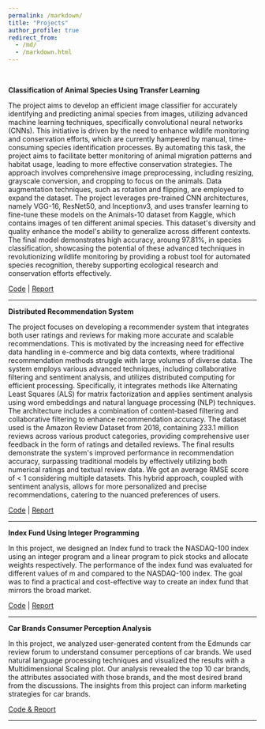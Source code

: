 ```yaml
---
permalink: /markdown/
title: "Projects"
author_profile: true
redirect_from: 
  - /md/
  - /markdown.html
---
```

<br>

**Classification of Animal Species Using Transfer Learning**

The project aims to develop an efficient image classifier for accurately identifying and predicting animal species from images, utilizing advanced machine learning techniques, specifically convolutional neural networks (CNNs). This initiative is driven by the need to enhance wildlife monitoring and conservation efforts, which are currently hampered by manual, time-consuming species identification processes. By automating this task, the project aims to facilitate better monitoring of animal migration patterns and habitat usage, leading to more effective conservation strategies. The approach involves comprehensive image preprocessing, including resizing, grayscale conversion, and cropping to focus on the animals. Data augmentation techniques, such as rotation and flipping, are employed to expand the dataset. The project leverages pre-trained CNN architectures, namely VGG-16, ResNet50, and Inceptionv3, and uses transfer learning to fine-tune these models on the Animals-10 dataset from Kaggle, which contains images of ten different animal species. This dataset's diversity and quality enhance the model's ability to generalize across different contexts. The final model demonstrates high accuracy, aroung 97.81%, in species classification, showcasing the potential of these advanced techniques in revolutionizing wildlife monitoring by providing a robust tool for automated species recognition, thereby supporting ecological research and conservation efforts effectively.

[Code](https://github.com/Rkbp-099/Classification-of-Animal-Species-Using-Transfer-Learning)
| [Report](https://github.com/Rkbp-099/Classification-of-Animal-Species-Using-Transfer-Learning/blob/main/Report.pdf)

---

**Distributed Recommendation System**

The project focuses on developing a recommender system that integrates both user ratings and reviews for making more accurate and scalable recommendations. This is motivated by the increasing need for effective data handling in e-commerce and big data contexts, where traditional recommendation methods struggle with large volumes of diverse data. The system employs various advanced techniques, including collaborative filtering and sentiment analysis, and utilizes distributed computing for efficient processing. Specifically, it integrates methods like Alternating Least Squares (ALS) for matrix factorization and applies sentiment analysis using word embeddings and natural language processing (NLP) techniques. The architecture includes a combination of content-based filtering and collaborative filtering to enhance recommendation accuracy. The dataset used is the Amazon Review Dataset from 2018, containing 233.1 million reviews across various product categories, providing comprehensive user feedback in the form of ratings and detailed reviews. The final results demonstrate the system's improved performance in recommendation accuracy, surpassing traditional models by effectively utilizing both numerical ratings and textual review data. We got an average RMSE score of < 1 considering multiple datasets. This hybrid approach, coupled with sentiment analysis, allows for more personalized and precise recommendations, catering to the nuanced preferences of users.

[Code](https://github.com/Rkbp-099/Distributed-Recommedation-System)
| [Report](https://github.com/Rkbp-099/Distributed-Recommedation-System/blob/main/Report.pdf)

---


**Index Fund Using Integer Programming**

In this project, we designed an Index fund to track the NASDAQ-100 index using an integer program and a linear program to pick stocks and allocate weights respectively. The performance of the index fund was evaluated for different values of m and compared to the NASDAQ-100 index. The goal was to find a practical and cost-effective way to create an index fund that mirrors the broad market.

[Code](https://github.com/parthiv-borgohain/Index-Fund-Using-Integer-Programming/blob/main/Optimization%20Project%202%20-%20Parthiv%20Borgohain%20-%20Final.ipynb)
| [Report](https://github.com/parthiv-borgohain/Index-Fund-Using-Integer-Programming/blob/main/Optimization%201%20Project%202%20Report.pdf)

---

**Car Brands Consumer Perception Analysis**

In this project, we analyzed user-generated content from the Edmunds car review forum to understand consumer perceptions of car brands. We used natural language processing techniques and visualized the results with a Multidimensional Scaling plot. Our analysis revealed the top 10 car brands, the attributes associated with those brands, and the most desired brand from the discussions. The insights from this project can inform marketing strategies for car brands.

[Code & Report](https://github.com/parthiv-borgohain/Car-Brands-Consumer-Perception-Analysis)

---
